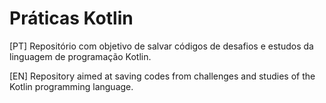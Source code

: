 # Práticas Kotlin
[PT] Repositório com objetivo de salvar códigos de desafios e estudos da linguagem de programação Kotlin.

[EN] Repository aimed at saving codes from challenges and studies of the Kotlin programming language.

